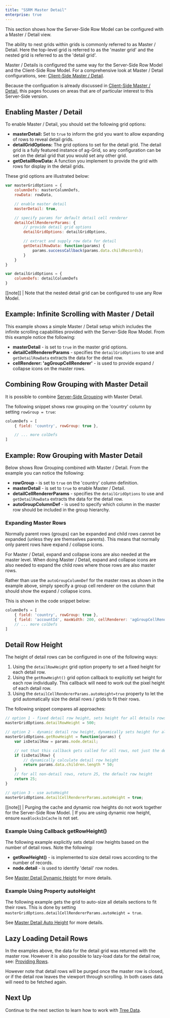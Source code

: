 ```yaml
---
title: "SSRM Master Detail"
enterprise: true
---
```


This section shows how the Server-Side Row Model can be configured with a Master / Detail view.

The ability to nest grids within grids is commonly referred to as Master / Detail.
Here the top-level grid is referred to as the 'master grid' and the nested grid is referred to as the 'detail grid'.

Master / Details is configured the same way for the Server-Side Row Model and the Client-Side Row Model.
For a comprehensive look at Master / Detail configurations, see: [Client-Side Master / Detail](../master-detail/).

Because the configuation is already discussed in [Client-Side Master / Detail](../master-detail/),
this pages focuses on areas that are of particular interest to this Server-Side version.

## Enabling Master / Detail

To enable Master / Detail, you should set the following grid options:

- **masterDetail:** Set to `true` to inform the grid you want to allow expanding of rows to reveal detail grids.
- **detailGridOptions:** The grid options to set for the detail grid. The detail grid is a fully featured instance of ag-Grid, so any configuration can be set on the detail grid that you would set any other grid.
- **getDetailRowData:** A function you implement to provide the grid with rows for display in the detail grids.

These grid options are illustrated below:

```js
var masterGridOptions = {
    columnDefs: masterColumnDefs,
    rowData: rowData,

    // enable master detail
    masterDetail: true,

    // specify params for default detail cell renderer
    detailCellRendererParams: {
        // provide detail grid options
        detailGridOptions: detailGridOptions,

        // extract and supply row data for detail
        getDetailRowData: function(params) {
            params.successCallback(params.data.childRecords);
        }
    }
}

var detailGridOptions = {
    columnDefs: detailColumnDefs
}
```

[[note]]
| Note that the nested detail grid can be configured to use any Row Model.

## Example: Infinite Scrolling with Master / Detail

This example shows a simple Master / Detail setup which includes the infinite scrolling capabilities provided with the Server-Side Row Model. From this example notice the following:

- **masterDetail** - is set to `true` in the master grid options.
- **detailCellRendererParams** - specifies the `detailGridOptions` to use and `getDetailRowData` extracts the data for the detail row.
- **cellRenderer: 'agGroupCellRenderer'** - is used to provide expand / collapse icons on the master rows.

<grid-example title='Infinite Scrolling with Master / Detail' name='infinite-scrolling' type='generated' options='{ "enterprise": true, "exampleHeight": 590, "extras": ["lodash"], "modules": ["serverside", "clientside", "masterdetail", "menu", "columnpanel"] }'></grid-example>

## Combining Row Grouping with Master Detail

It is possible to combine [Server-Side Grouping](../server-side-model-grouping/) with Master Detail.


The following snippet shows row grouping on the 'country' column by setting `rowGroup = true`:

```js
columnDefs = [
    { field: 'country', rowGroup: true },

    // ... more colDefs
]
```

## Example: Row Grouping with Master Detail

Below shows Row Grouping combined with Master / Detail. From the example you can notice the following:

- **rowGroup** - is set to `true` on the 'country' column definition.
- **masterDetail** - is set to `true` to enable Master / Detail.
- **detailCellRendererParams** - specifies the `detailGridOptions` to use and `getDetailRowData` extracts the data for the detail row.
- **autoGroupColumnDef** - is used to specify which column in the master row should be included in the group hierarchy.

<grid-example title='Row Grouping with Master Detail' name='row-grouping' type='generated' options='{ "enterprise": true, "exampleHeight": 590, "extras": ["alasql"], "modules": ["serverside", "clientside", "masterdetail", "rowgrouping", "menu", "columnpanel"] }'></grid-example>

### Expanding Master Rows

Normally parent rows (groups) can be expanded and child rows cannot be expanded (unless they are themselves parents). This means that normally only parent rows have expand / collapse icons.

For Master / Detail, expand and collapse icons are also needed at the master level. When doing Master / Detail, expand and collapse icons are also needed to expand the child rows where those rows are also master rows.

Rather than use the `autoGroupColumnDef` for the master rows as shown in the example above, simply specify a group cell renderer on the column that should show the expand / collapse icons.

This is shown in the code snippet below:


```js
columnDefs = [
    { field: 'country', rowGroup: true },
    { field: 'accountId', maxWidth: 200, cellRenderer: 'agGroupCellRenderer' },
    // ... more colDefs
]
```

## Detail Row Height

The height of detail rows can be configured in one of the following ways:

1. Using the `detailRowHeight` grid option property to set a fixed height for each detail row.
1. Using the `getRowHeight()` grid option callback to explicitly set height for each row individually. This callback will need to work out the pixel height of each detail row.
1. Using the `detailCellRendererParams.autoHeight=true` property to let the grid automatically size the detail rows / grids to fit their rows.

The following snippet compares all approaches:


```js
// option 1 - fixed detail row height, sets height for all details rows
masterGridOptions.detailRowHeight = 500;

// option 2 - dynamic detail row height, dynamically sets height for all rows
masterGridOptions.getRowHeight = function(params) {
    var isDetailRow = params.node.detail;

    // not that this callback gets called for all rows, not just the detail row
    if (isDetailRow) {
        // dynamically calculate detail row height
        return params.data.children.length * 50;
    }
    // for all non-detail rows, return 25, the default row height
    return 25;
}

// option 3 - use autoHeight
masterGridOptions.detailCellRendererParams.autoHeight = true;
```

[[note]]
| Purging the cache and dynamic row heights do not work together for the Server-Side Row Model.
| If you are using dynamic row height, ensure `maxBlocksInCache` is not set.

### Example Using Callback getRowHeight()

The following example explicitly sets detail row heights based on the number of detail rows. Note the following:

- **getRowHeight()** - is implemented to size detail rows according to the number of records.
- **node.detail** - is used to identify 'detail' row nodes.


<grid-example title='Dynamic Detail Row Height' name='dynamic-detail-row-height' type='generated' options='{ "enterprise": true, "exampleHeight": 590, "extras": ["alasql"], "modules": ["serverside", "clientside", "masterdetail", "menu", "columnpanel"] }'></grid-example>

See [Master Detail Dynamic Height](../master-detail-height/#dynamic-height) for more details.

### Example Using Property autoHeight

The following example gets the grid to auto-size all details sections to fit their rows. This is done by setting `masterGridOptions.detailCellRendererParams.autoHeight = true`.


<grid-example title='Auto Detail Row Height' name='auto-detail-row-height' type='generated' options='{ "enterprise": true, "exampleHeight": 590, "extras": ["alasql"], "modules": ["serverside", "clientside", "masterdetail", "menu", "columnpanel"] }'></grid-example>

See [Master Detail Auto Height](../master-detail-height/#auto-height) for more details.


## Lazy Loading Detail Rows

In the examples above, the data for the detail grid was returned with the master row. However it is also possible to lazy-load data for the detail row, see: [Providing Rows](../master-detail-grids/#providing-rows).

However note that detail rows will be purged once the master row is closed, or if the detail row leaves the viewport through scrolling. In both cases data will need to be fetched again.

## Next Up

Continue to the next section to learn how to work with [Tree Data](../server-side-model-tree-data/).

